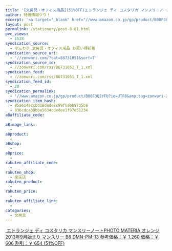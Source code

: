 ```yaml
---
title: '[文房具・オフィス用品](51%OFF)エトランジェ ディ コスタリカ マンスリーノートPHOTO MATERIA オレンジ 2013年9月始まり マンスリー B6 DMN-PM-13 ￥606'
author: 特価情報ツウ！
excerpt: '<a target="_blank" href="//www.amazon.co.jp/gp/product/B00F3Q2YFU?ie=UTF8&amp;tag=zonwari-22&amp;linkCode=as2&amp;camp=247&amp;creative=7399&amp;creativeASIN=B00F3Q2YFU"><img src="//ecx.images-amazon.com/images/I/41ziGAk4aTL._SL100_.jpg"><br>&#12456;&#12488;&#12521;&#12531;&#12472;&#12455; &#12487;&#12451; &#12467;&#12473;&#12479;&#12522;&#12459; &#12510;&#12531;&#12473;&#12522;&#12540;&#12494;&#12540;&#12488;PHOTO MATERIA &#12458;&#12524;&#12531;&#12472; 2013&#24180;9&#26376;&#22987;&#12414;&#12426; &#12510;&#12531;&#12473;&#12522;&#12540; B6 DMN-PM-13<br>&#21442;&#32771;&#20385;&#26684;&#65306;&#65509; 1,260<br>&#20385;&#26684;&#65306;&#65509; 606<br>&#21106;&#24341;&#65306;&#65509; 654 (51%OFF)</a>'
layout: post
permalink: /stationery/post-0-61.html
pvc_views:
  - 1528
syndication_source:
  - ぞんわり 文房具・オフィス用品 お買い得新着
syndication_source_uri:
  - '//zonwari.com/?cat=86731051&sort=T'
syndication_source_id:
  - //zonwari.com/rss/86731051_T_1.xml
syndication_feed:
  - //zonwari.com/rss/86731051_T_1.xml
syndication_feed_id:
  - 20
syndication_permalink:
  - '//www.amazon.co.jp/gp/product/B00F3Q2YFU?ie=UTF8&amp;tag=zonwari-22&amp;linkCode=as2&amp;camp=247&amp;creative=7399&amp;creativeASIN=B00F3Q2YFU'
syndication_item_hash:
  - 85a6148ccbd18dede7c99f6abb8735b8
  - 836cdca39bbe5634cdedee1f97e51234
a8affiliate_code:
  -
a8image_link:
  -
a8product:
  -
a8shop:
  -
a8price:
  -
rakuten_affiliate_code:
  -
rakuten_shop:
  - 楽天店
rakuten_product:
  -
rakuten_price:
  -
rakuten_affiliate_link:
  -
categories:
  - 文房具
---
```

[<img src='//i2.wp.com/ecx.images-amazon.com/images/I/41ziGAk4aTL._SL150_.jpg?w=546' title="" alt="" data-recalc-dims="1" />
エトランジェ ディ コスタリカ マンスリーノートPHOTO MATERIA オレンジ 2013年9月始まり マンスリー B6 DMN-PM-13
参考価格：￥ 1,260
価格：￥ 606
割引：￥ 654 (51%OFF)][1]

 [1]: //www.amazon.co.jp/gp/product/B00F3Q2YFU?ie=UTF8&#038;tag=tokkajohotsu-22&#038;linkCode=as2&#038;camp=247&#038;creative=7399&#038;creativeASIN=B00F3Q2YFU